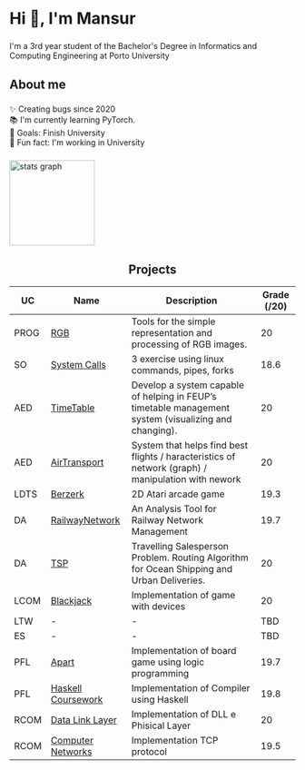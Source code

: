 <h1 align="left">Hi 👋, I'm Mansur</h1>

###

<p align="left">I'm a 3rd year student of the Bachelor's Degree in Informatics and Computing Engineering at Porto University</p>

###

<h2 align="left">About me</h2>

###

<p align="left">✨ Creating bugs since 2020<br>📚 I'm currently learning PyTorch.<br>🎯 Goals: Finish University<br>🎲 Fun fact: I'm working in University</p>

###

<div align="left">
</div>

###

<div align="left">
  <img src="https://github-readme-stats.vercel.app/api?username=Mansur-Mustafin&hide_title=false&hide_rank=false&show_icons=true&include_all_commits=false&count_private=true&disable_animations=false&theme=github_dark&locale=en&hide_border=false&order=1" height="150" alt="stats graph"  />
</div>

###


<h2 align = "center" >Projects</h2>
<p align = "center">

| UC   | Name      | Description                                                                                                                                                   | Grade (/20) |              
|------|-----------|---------------------------------------------------------------------------------------------------------------------------------------------------------------|-------------|
| PROG | [RGB](https://github.com/Mansur-Mustafin/PROG-rgb) | Tools for the simple representation and processing of RGB images.                                                    | 20          |  
| SO   | [System Calls](https://github.com/Mansur-Mustafin/SO-SystemCalls) | 3 exercise using linux commands, pipes, forks                                                         | 18.6        |
| AED  | [TimeTable](https://github.com/Mansur-Mustafin/AED-TimeTable) | Develop a system capable of helping in FEUP’s timetable management system (visualizing and changing).     | 20          |
| AED  | [AirTransport](https://github.com/Mansur-Mustafin/AED-AirTransport) | System that helps find best flights / haracteristics of network (graph) / manipulation with nework  | 20          |
| LDTS | [Berzerk](https://github.com/Mansur-Mustafin/LDTS-berzerk) | 2D Atari arcade game                                                                                         | 19.3        |
| DA   | [RailwayNetwork](https://github.com/Mansur-Mustafin/DA-RailwayNetwork) | An Analysis Tool for Railway Network Management                                                  | 19.7        | 
| DA   | [TSP](https://github.com/Mansur-Mustafin/DA-tsp) | Travelling Salesperson Problem. Routing Algorithm for Ocean Shipping and Urban Deliveries.                             | 20          |
| LCOM | [Blackjack](https://github.com/Mansur-Mustafin/LCOM-Blackjack) | Implementation of game with devices                                                                      | 20          |
| LTW  | - | -                                                                                                                                                                     | TBD         |
| ES   | - | -                                                                                                                                                                     | TBD         |
| PFL  | [Apart](https://github.com/Mansur-Mustafin/PFL-Apart) | Implementation of board game using logic programming                                                              | 19.7        |
| PFL  | [Haskell Coursework](https://github.com/Mansur-Mustafin/PFL-Coursework-Haskell) | Implementation of Compiler using Haskell                                                | 19.8        |
| RCOM | [Data Link Layer](https://github.com/dsantosferreira/rcom-project1) | Implementation of DLL e Phisical Layer                                                              | 20          |
| RCOM | [Computer Networks](https://github.com/Mansur-Mustafin/RCOM-Computer-Networks) | Implementation TCP protocol                                                              | 19.5        |

</p>


